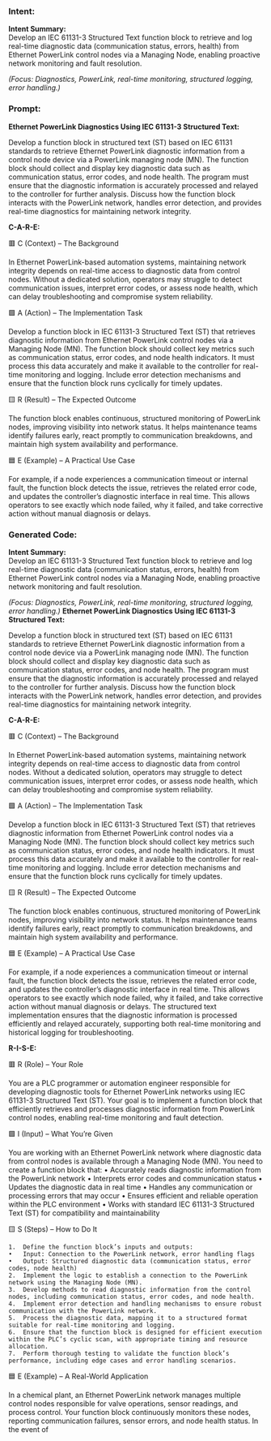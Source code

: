 ### Intent:
**Intent Summary:**  
Develop an IEC 61131-3 Structured Text function block to retrieve and log real-time diagnostic data (communication status, errors, health) from Ethernet PowerLink control nodes via a Managing Node, enabling proactive network monitoring and fault resolution.  

*(Focus: Diagnostics, PowerLink, real-time monitoring, structured logging, error handling.)*

### Prompt:
**Ethernet PowerLink Diagnostics Using IEC 61131-3 Structured Text:**

Develop a function block in structured text (ST) based on IEC 61131 standards to retrieve Ethernet PowerLink diagnostic information from a control node device via a PowerLink managing node (MN). The function block should collect and display key diagnostic data such as communication status, error codes, and node health. The program must ensure that the diagnostic information is accurately processed and relayed to the controller for further analysis. Discuss how the function block interacts with the PowerLink network, handles error detection, and provides real-time diagnostics for maintaining network integrity.

**C-A-R-E:**

🟥 C (Context) – The Background

In Ethernet PowerLink-based automation systems, maintaining network integrity depends on real-time access to diagnostic data from control nodes. Without a dedicated solution, operators may struggle to detect communication issues, interpret error codes, or assess node health, which can delay troubleshooting and compromise system reliability.

🟩 A (Action) – The Implementation Task

Develop a function block in IEC 61131-3 Structured Text (ST) that retrieves diagnostic information from Ethernet PowerLink control nodes via a Managing Node (MN). The function block should collect key metrics such as communication status, error codes, and node health indicators. It must process this data accurately and make it available to the controller for real-time monitoring and logging. Include error detection mechanisms and ensure that the function block runs cyclically for timely updates.

🟨 R (Result) – The Expected Outcome

The function block enables continuous, structured monitoring of PowerLink nodes, improving visibility into network status. It helps maintenance teams identify failures early, react promptly to communication breakdowns, and maintain high system availability and performance.

🟦 E (Example) – A Practical Use Case

For example, if a node experiences a communication timeout or internal fault, the function block detects the issue, retrieves the related error code, and updates the controller’s diagnostic interface in real time. This allows operators to see exactly which node failed, why it failed, and take corrective action without manual diagnosis or delays.

### Generated Code:
**Intent Summary:**  
Develop an IEC 61131-3 Structured Text function block to retrieve and log real-time diagnostic data (communication status, errors, health) from Ethernet PowerLink control nodes via a Managing Node, enabling proactive network monitoring and fault resolution.  

*(Focus: Diagnostics, PowerLink, real-time monitoring, structured logging, error handling.)*
**Ethernet PowerLink Diagnostics Using IEC 61131-3 Structured Text:**

Develop a function block in structured text (ST) based on IEC 61131 standards to retrieve Ethernet PowerLink diagnostic information from a control node device via a PowerLink managing node (MN). The function block should collect and display key diagnostic data such as communication status, error codes, and node health. The program must ensure that the diagnostic information is accurately processed and relayed to the controller for further analysis. Discuss how the function block interacts with the PowerLink network, handles error detection, and provides real-time diagnostics for maintaining network integrity.

**C-A-R-E:**

🟥 C (Context) – The Background

In Ethernet PowerLink-based automation systems, maintaining network integrity depends on real-time access to diagnostic data from control nodes. Without a dedicated solution, operators may struggle to detect communication issues, interpret error codes, or assess node health, which can delay troubleshooting and compromise system reliability.

🟩 A (Action) – The Implementation Task

Develop a function block in IEC 61131-3 Structured Text (ST) that retrieves diagnostic information from Ethernet PowerLink control nodes via a Managing Node (MN). The function block should collect key metrics such as communication status, error codes, and node health indicators. It must process this data accurately and make it available to the controller for real-time monitoring and logging. Include error detection mechanisms and ensure that the function block runs cyclically for timely updates.

🟨 R (Result) – The Expected Outcome

The function block enables continuous, structured monitoring of PowerLink nodes, improving visibility into network status. It helps maintenance teams identify failures early, react promptly to communication breakdowns, and maintain high system availability and performance.

🟦 E (Example) – A Practical Use Case

For example, if a node experiences a communication timeout or internal fault, the function block detects the issue, retrieves the related error code, and updates the controller’s diagnostic interface in real time. This allows operators to see exactly which node failed, why it failed, and take corrective action without manual diagnosis or delays. The structured text implementation ensures that the diagnostic information is processed efficiently and relayed accurately, supporting both real-time monitoring and historical logging for troubleshooting.  

**R-I-S-E:**

🟥 R (Role) – Your Role

You are a PLC programmer or automation engineer responsible for developing diagnostic tools for Ethernet PowerLink networks using IEC 61131-3 Structured Text (ST). Your goal is to implement a function block that efficiently retrieves and processes diagnostic information from PowerLink control nodes, enabling real-time monitoring and fault detection.

🟩 I (Input) – What You’re Given

You are working with an Ethernet PowerLink network where diagnostic data from control nodes is available through a Managing Node (MN). You need to create a function block that:
	•	Accurately reads diagnostic information from the PowerLink network
	•	Interprets error codes and communication status
	•	Updates the diagnostic data in real time
	•	Handles any communication or processing errors that may occur
	•	Ensures efficient and reliable operation within the PLC environment
	•	Works with standard IEC 61131-3 Structured Text (ST) for compatibility and maintainability

🟨 S (Steps) – How to Do It

	1.	Define the function block’s inputs and outputs:
	•	Input: Connection to the PowerLink network, error handling flags
	•	Output: Structured diagnostic data (communication status, error codes, node health)
	2.	Implement the logic to establish a connection to the PowerLink network using the Managing Node (MN).
	3.	Develop methods to read diagnostic information from the control nodes, including communication status, error codes, and node health.
	4.	Implement error detection and handling mechanisms to ensure robust communication with the PowerLink network.
	5.	Process the diagnostic data, mapping it to a structured format suitable for real-time monitoring and logging.
	6.	Ensure that the function block is designed for efficient execution within the PLC’s cyclic scan, with appropriate timing and resource allocation.
	7.	Perform thorough testing to validate the function block’s performance, including edge cases and error handling scenarios.

🟦 E (Example) – A Real-World Application

In a chemical plant, an Ethernet PowerLink network manages multiple control nodes responsible for valve operations, sensor readings, and process control. Your function block continuously monitors these nodes, reporting communication failures, sensor errors, and node health status. In the event of

